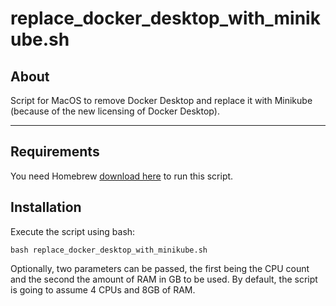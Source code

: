 # replace_docker_desktop_with_minikube.sh

## About

Script for MacOS to remove Docker Desktop and replace it with Minikube (because of the new licensing of Docker Desktop).

---

## Requirements

You need Homebrew [download here](https://brew.sh/) to run this script.

## Installation

Execute the script using bash:
```
bash replace_docker_desktop_with_minikube.sh
```

Optionally, two parameters can be passed, the first being the CPU count and the second the amount of RAM in GB to be used. By default, the script is going to assume 4 CPUs and 8GB of RAM.